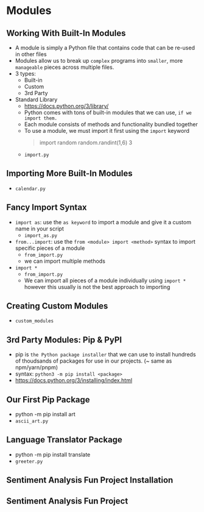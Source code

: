 # Modules

## Working With Built-In Modules
- A module is simply a Python file that contains code that can be re-used in other files
- Modules allow us to break up `complex` programs into `smaller`, more `manageable` pieces across multiple files.
- 3 types:
    - Built-in
    - Custom
    - 3rd Party
- Standard Library
    - https://docs.python.org/3/library/
    - Python comes with tons of built-in modules that we can use, `if we import them.`
    - Each module consists of methods and functionality bundled together
    - To use a module, we must import it first using the `import` keyword
        > import random
        > random.randint(1,6)
        3
    - `import.py`

## Importing More Built-In Modules
- `calendar.py`

## Fancy Import Syntax
- `import as`: use the `as keyword` to import a module and give it a custom name in your script
    - `import_as.py`
- `from...import`: use the `from <module> import <method>` syntax to import specific pieces of a module
    - `from_import.py`
    - we can import multiple methods
- `import *`
    - `from_import.py`
    - We can import all pieces of a module individually using `import *` however this usually is not the best approach to importing

## Creating Custom Modules
- `custom_modules`

## 3rd Party Modules: Pip & PyPI
- pip is `the Python package installer` that we can use to install hundreds of thoudsands of packages for use in our projects. (~ same as npm/yarn/pnpm)
- syntax: `python3 -m pip install <package>`
- https://docs.python.org/3/installing/index.html

## Our First Pip Package
- python -m pip install art
- `ascii_art.py`

## Language Translator Package
- python -m pip install translate
- `greeter.py`

## Sentiment Analysis Fun Project Installation

## Sentiment Analysis Fun Project